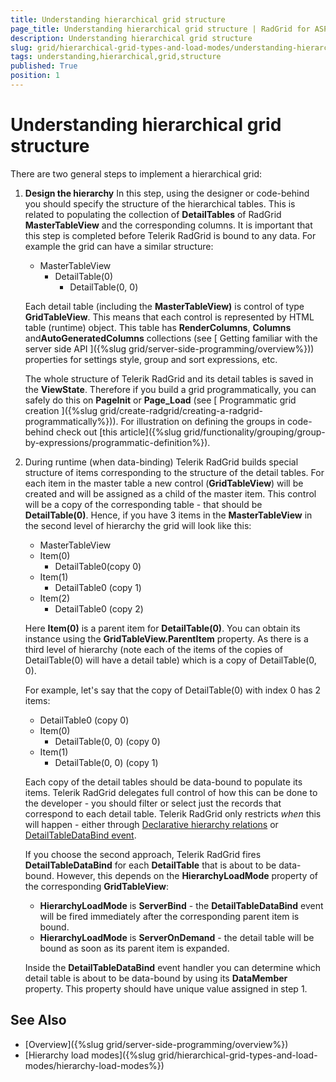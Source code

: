 ```yaml
---
title: Understanding hierarchical grid structure
page_title: Understanding hierarchical grid structure | RadGrid for ASP.NET AJAX Documentation
description: Understanding hierarchical grid structure
slug: grid/hierarchical-grid-types-and-load-modes/understanding-hierarchical-grid-structure
tags: understanding,hierarchical,grid,structure
published: True
position: 1
---
```


# Understanding hierarchical grid structure



There are two general steps to implement a hierarchical grid:

1. **Design the hierarchy** In this step, using the designer or code-behind you should specify the structure of the hierarchical tables. This is related to populating the collection of **DetailTables** of RadGrid **MasterTableView** and the corresponding columns. It is important that this step is completed before Telerik RadGrid is bound to any data. For example the grid can have a similar structure:
    - MasterTableView
        - DetailTable(0)
            - DetailTable(0, 0)
        
    Each detail table (including the **MasterTableView)** is control of type **GridTableView**. This means that each control is represented by HTML table (runtime) object. This table has **RenderColumns**, **Columns** and**AutoGeneratedColumns** collections (see [ Getting familiar with the server side API ]({%slug grid/server-side-programming/overview%})) properties for settings style, group and sort expressions, etc. 
    
    The whole structure of Telerik RadGrid and its detail tables is saved in the **ViewState**. Therefore if you build a grid programmatically, you can safely do this on **PageInit** or **Page_Load** (see [ Programmatic grid creation ]({%slug grid/create-radgrid/creating-a-radgrid-programmatically%})). For illustration on defining the groups in code-behind check out [this article]({%slug grid/functionality/grouping/group-by-expressions/programmatic-definition%}).

1. During runtime (when data-binding) Telerik RadGrid builds special structure of items corresponding to the structure of the detail tables. For each item in the master table a new control (**GridTableView**) will be created and will be assigned as a child of the master item. This control will be a copy of the corresponding table - that should be **DetailTable(0)**. Hence, if you have 3 items in the **MasterTableView** in the second level of hierarchy the grid will look like this:
    - MasterTableView
    + Item(0)
        + DetailTable0(copy 0)
    + Item(1)
        + DetailTable0 (copy 1)
    + Item(2)
        + DetailTable0 (copy 2)

    Here **Item(0)** is a parent item for **DetailTable(0)**. You can obtain its instance using the **GridTableView.ParentItem** property. As there is a third level of hierarchy (note each of the items of the copies of DetailTable(0) will have a detail table) which is a copy of DetailTable(0, 0). 
    
    For example, let's say that the copy of DetailTable(0) with index 0 has 2 items:
    + DetailTable0 (copy 0)
    + Item(0)
        + DetailTable(0, 0) (copy 0)
    + Item(1)
        + DetailTable(0, 0) (copy 1)
    
    Each copy of the detail tables should be data-bound to populate its items. Telerik RadGrid delegates full control of how this can be done to the developer - you should filter or select just the records that correspond to each detail table. Telerik RadGrid only restricts *when* this will happen - either through [Declarative hierarchy relations](http://demos.telerik.com/aspnet-ajax/grid/examples/hierarchy/declarative-relations/defaultcs.aspx) or [DetailTableDataBind event](http://demos.telerik.com/aspnet-ajax/grid/examples/data-binding/programmatic-hierarchy/defaultcs.aspx). 
    
    If you choose the second approach, Telerik RadGrid fires **DetailTableDataBind** for each **DetailTable** that is about to be data-bound. However, this depends on the **HierarchyLoadMode** property of the corresponding **GridTableView**: 
    * **HierarchyLoadMode** is **ServerBind** - the **DetailTableDataBind** event will be fired immediately after the corresponding parent item is bound. 
    * **HierarchyLoadMode** is **ServerOnDemand** - the detail table will be bound as soon as its parent item is expanded. 
    
    Inside the **DetailTableDataBind** event handler you can determine which detail table is about to be data-bound by using its **DataMember** property. This property should have unique value assigned in step 1.



## See Also

 * [Overview]({%slug grid/server-side-programming/overview%})
 * [Hierarchy load modes]({%slug grid/hierarchical-grid-types-and-load-modes/hierarchy-load-modes%})
